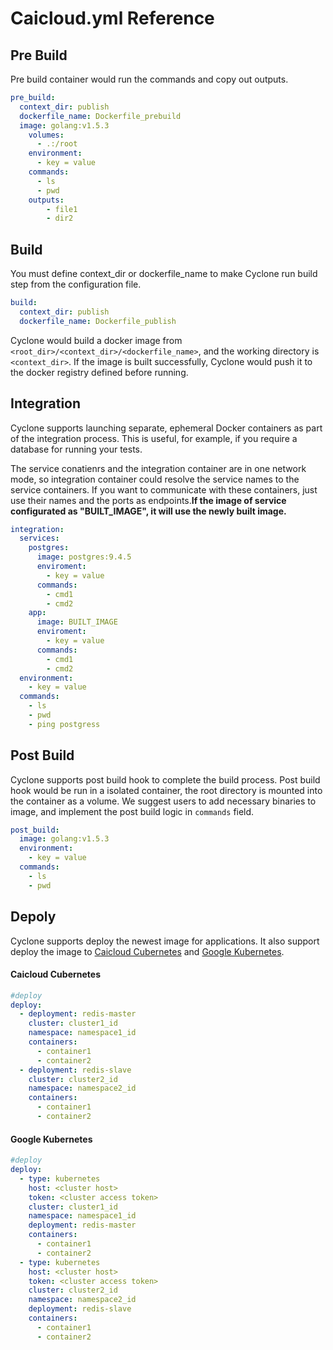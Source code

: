 # Caicloud.yml Reference

## Pre Build

Pre build container would run the commands and copy out outputs.

```yml
pre_build:
  context_dir: publish
  dockerfile_name: Dockerfile_prebuild
  image: golang:v1.5.3
    volumes:
      - .:/root
    environment:
      - key = value
    commands:
      - ls
      - pwd
    outputs:
        - file1
        - dir2
```

## Build

You must define context\_dir or dockerfile\_name to make Cyclone run build step from the configuration file.

```yml
build:
  context_dir: publish
  dockerfile_name: Dockerfile_publish
```

Cyclone would build a docker image from `<root_dir>/<context_dir>/<dockerfile_name>`, and the working directory is `<context_dir>`. If the image is built successfully, Cyclone would push it to the docker registry defined before running.

## Integration

Cyclone supports launching separate, ephemeral Docker containers as part of the integration process. This is useful, for example, if you require a database for running your tests.

The service conatienrs and the integration container are in one network mode, so integration container could resolve the service names to the service containers. If you want to communicate with these containers, just use their names and the ports as endpoints.**If the image of service configurated as "BUILT_IMAGE", it will use the newly built image.**

```yml
integration:
  services:
    postgres:
      image: postgres:9.4.5
      enviroment:
        - key = value
      commands:
        - cmd1
        - cmd2
    app:
      image: BUILT_IMAGE
      enviroment:
        - key = value
      commands:
        - cmd1
        - cmd2
  environment:
    - key = value
  commands:
    - ls
    - pwd
    - ping postgress
```

## Post Build

Cyclone supports post build hook to complete the build process. Post build hook would be run in a isolated container, the root directory is mounted into the container as a volume. We suggest users to add necessary binaries to image, and implement the post build logic in `commands` field.

```yml
post_build:
  image: golang:v1.5.3
  environment:
    - key = value
  commands:
    - ls
    - pwd
```

## Depoly

Cyclone supports deploy the newest image for applications. It also support deploy the image to [Caicloud Cubernetes](https://caicloud.io/products/cubernetes) and [Google Kubernetes](http://kubernetes.io/).

#### Caicloud Cubernetes

```yml
#deploy
deploy:
  - deployment: redis-master
    cluster: cluster1_id
    namespace: namespace1_id
    containers:
      - container1
      - container2
  - deployment: redis-slave
    cluster: cluster2_id
    namespace: namespace2_id
    containers:
      - container1
      - container2
```

#### Google Kubernetes

```yml
#deploy
deploy:
  - type: kubernetes
    host: <cluster host>
    token: <cluster access token>
    cluster: cluster1_id
    namespace: namespace1_id
    deployment: redis-master
    containers:
      - container1
      - container2
  - type: kubernetes
    host: <cluster host>
    token: <cluster access token>
    cluster: cluster2_id
    namespace: namespace2_id
    deployment: redis-slave
    containers:
      - container1
      - container2
```
